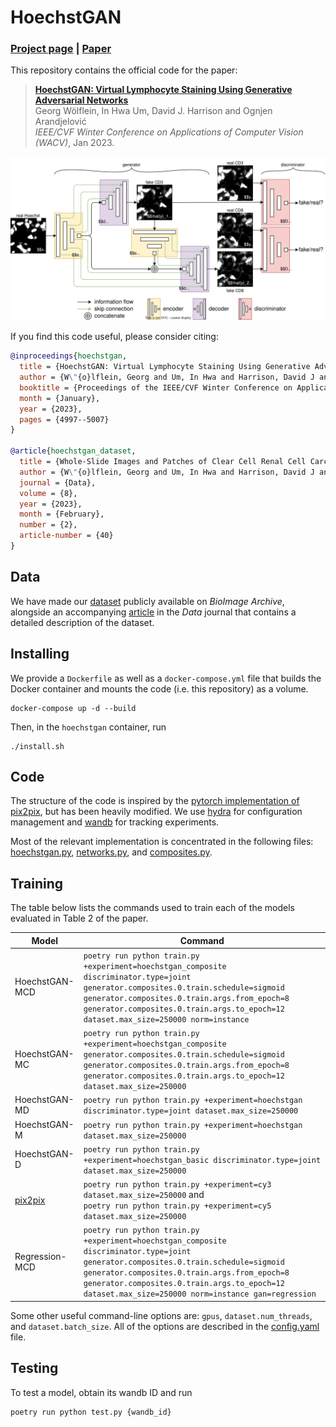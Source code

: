 # HoechstGAN

### [Project page](https://georg.woelflein.eu/hoechstgan) | [Paper](https://arxiv.org/abs/2210.06909)

This repository contains the official code for the paper:

> [**HoechstGAN: Virtual Lymphocyte Staining Using Generative Adversarial
> Networks**](https://arxiv.org/abs/2210.06909)  
> Georg Wölflein, In Hwa Um, David J. Harrison and Ognjen Arandjelović  
> _IEEE/CVF Winter Conference on Applications of Computer Vision (WACV)_, Jan 2023.

![](img/hoechstgan_notex.svg)

If you find this code useful, please consider citing:

```bibtex
@inproceedings{hoechstgan,
  title = {HoechstGAN: Virtual Lymphocyte Staining Using Generative Adversarial Networks},
  author = {W\"{o}lflein, Georg and Um, In Hwa and Harrison, David J and Arandjelovi\'{c}, Ognjen},
  booktitle = {Proceedings of the IEEE/CVF Winter Conference on Applications of Computer Vision (WACV)},
  month = {January},
  year = {2023},
  pages = {4997--5007}
}

@article{hoechstgan_dataset,
  title = {Whole-Slide Images and Patches of Clear Cell Renal Cell Carcinoma Tissue Sections Counterstained with {Hoechst} 33342, {CD3}, and {CD8} Using Multiple Immunofluorescence},
  author = {W\"{o}lflein, Georg and Um, In Hwa and Harrison, David J and Arandjelovi\'{c}, Ognjen},
  journal = {Data},
  volume = {8},
  year = {2023},
  month = {February},
  number = {2},
  article-number = {40}
}
```

## Data

We have made our [dataset](https://www.ebi.ac.uk/biostudies/bioimages/studies/S-BIAD605) publicly available on _BioImage Archive_, alongside an accompanying [article](https://www.mdpi.com/2306-5729/8/2/40) in the _Data_ journal that contains a detailed description of the dataset.

## Installing

We provide a `Dockerfile` as well as a `docker-compose.yml` file that builds the Docker container and mounts the code (i.e. this repository) as a volume.

```
docker-compose up -d --build
```

Then, in the `hoechstgan` container, run

```
./install.sh
```

## Code

The structure of the code is inspired by the [pytorch implementation of pix2pix](https://github.com/junyanz/pytorch-CycleGAN-and-pix2pix), but has been heavily modified.
We use [hydra](https://hydra.cc) for configuration management and [wandb](http://wandb.ai) for tracking experiments.

Most of the relevant implementation is concentrated in the following files: [hoechstgan.py](hoechstgan/models/hoechstgan.py), [networks.py](hoechstgan/models/networks.py), and [composites.py](hoechstgan/util/composites.py).

## Training

The table below lists the commands used to train each of the models evaluated in Table 2 of the paper.

| Model                                       | Command                                                                                                                                                                                                                                                                                |
| ------------------------------------------- | -------------------------------------------------------------------------------------------------------------------------------------------------------------------------------------------------------------------------------------------------------------------------------------- |
| HoechstGAN-MCD                              | `poetry run python train.py +experiment=hoechstgan_composite discriminator.type=joint generator.composites.0.train.schedule=sigmoid generator.composites.0.train.args.from_epoch=8 generator.composites.0.train.args.to_epoch=12 dataset.max_size=250000 norm=instance`                |
| HoechstGAN-MC                               | `poetry run python train.py +experiment=hoechstgan_composite generator.composites.0.train.schedule=sigmoid generator.composites.0.train.args.from_epoch=8 generator.composites.0.train.args.to_epoch=12 dataset.max_size=250000`                                                       |
| HoechstGAN-MD                               | `poetry run python train.py +experiment=hoechstgan discriminator.type=joint dataset.max_size=250000`                                                                                                                                                                                   |
| HoechstGAN-M                                | `poetry run python train.py +experiment=hoechstgan dataset.max_size=250000`                                                                                                                                                                                                            |
| HoechstGAN-D                                | `poetry run python train.py +experiment=hoechstgan_basic discriminator.type=joint dataset.max_size=250000`                                                                                                                                                                             |
| [pix2pix](https://arxiv.org/abs/1611.07004) | `poetry run python train.py +experiment=cy3 dataset.max_size=250000` and <br> `poetry run python train.py +experiment=cy5 dataset.max_size=250000`                                                                                                                                     |
| Regression-MCD                              | `poetry run python train.py +experiment=hoechstgan_composite discriminator.type=joint generator.composites.0.train.schedule=sigmoid generator.composites.0.train.args.from_epoch=8 generator.composites.0.train.args.to_epoch=12 dataset.max_size=250000 norm=instance gan=regression` |

Some other useful command-line options are: `gpus`, `dataset.num_threads`, and `dataset.batch_size`.
All of the options are described in the [config.yaml](conf/config.yaml) file.

## Testing

To test a model, obtain its wandb ID and run

```
poetry run python test.py {wandb_id}
```
